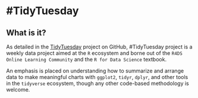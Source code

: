 # #TidyTuesday

## What is it?

As detailed in the [TidyTuesday](https://github.com/rfordatascience/tidytuesday) project on GitHub, #TidyTuesday project is a weekly data project aimed at the `R` ecosystem and borne out of the `R4DS Online Learning Community` and the `R for Data Science` textbook.

An emphasis is placed on understanding how to summarize and arrange data to make meaningful charts with `ggplot2`, `tidyr`, `dplyr`, and other tools in the `tidyverse` ecosystem, though any other code-based methodology is welcome.

